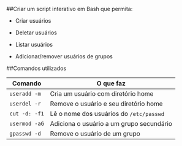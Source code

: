 ##Criar um script interativo em Bash que permita:

- Criar usuários

- Deletar usuários

- Listar usuários

- Adicionar/remover usuários de grupos

##Comandos utilizados

| Comando       | O que faz                                |
| ------------- | ---------------------------------------- |
| `useradd -m`  | Cria um usuário com diretório home       |
| `userdel -r`  | Remove o usuário e seu diretório home    |
| `cut -d: -f1` | Lê o nome dos usuários do `/etc/passwd`  |
| `usermod -aG` | Adiciona o usuário a um grupo secundário |
| `gpasswd -d`  | Remove o usuário de um grupo             |
